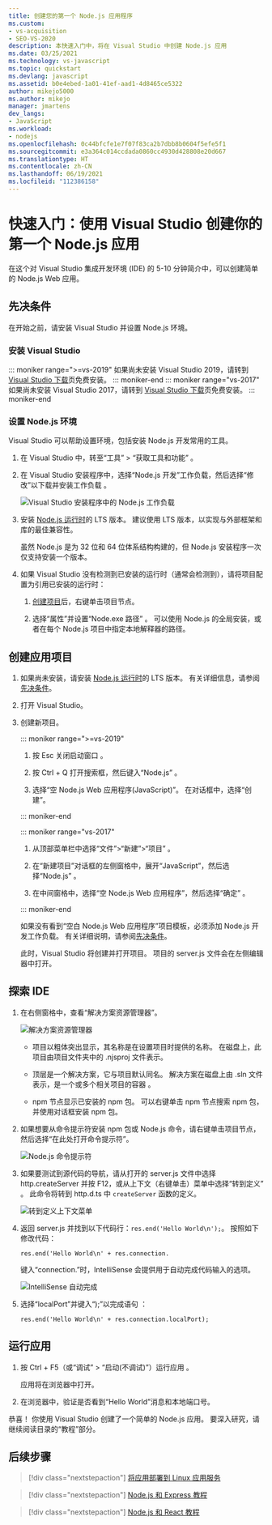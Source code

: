 ```yaml
---
title: 创建您的第一个 Node.js 应用程序
ms.custom:
- vs-acquisition
- SEO-VS-2020
description: 本快速入门中，将在 Visual Studio 中创建 Node.js 应用
ms.date: 03/25/2021
ms.technology: vs-javascript
ms.topic: quickstart
ms.devlang: javascript
ms.assetid: b0e4ebed-1a01-41ef-aad1-4d8465ce5322
author: mikejo5000
ms.author: mikejo
manager: jmartens
dev_langs:
- JavaScript
ms.workload:
- nodejs
ms.openlocfilehash: 0c44bfcfe1e7f07f83ca2b7dbb8b0604f5efe5f1
ms.sourcegitcommit: e3a364c014ccdada0860cc4930d428808e20d667
ms.translationtype: HT
ms.contentlocale: zh-CN
ms.lasthandoff: 06/19/2021
ms.locfileid: "112386158"
---
```

# <a name="quickstart-create-your-first-nodejs-app-with-visual-studio"></a>快速入门：使用 Visual Studio 创建你的第一个 Node.js 应用

在这个对 Visual Studio 集成开发环境 (IDE) 的 5-10 分钟简介中，可以创建简单的 Node.js Web 应用。

## <a name="prerequisites"></a>先决条件

在开始之前，请安装 Visual Studio 并设置 Node.js 环境。

### <a name="install-visual-studio"></a>安装 Visual Studio

::: moniker range=">=vs-2019"
如果尚未安装 Visual Studio 2019，请转到 [Visual Studio 下载](https://visualstudio.microsoft.com/downloads)页免费安装。
::: moniker-end
::: moniker range="vs-2017"
如果尚未安装 Visual Studio 2017，请转到 [Visual Studio 下载](https://visualstudio.microsoft.com/vs/older-downloads/?utm_medium=microsoft&utm_source=docs.microsoft.com&utm_campaign=vs+2017+download)页免费安装。
::: moniker-end

### <a name="set-up-your-nodejs-environment"></a>设置 Node.js 环境

Visual Studio 可以帮助设置环境，包括安装 Node.js 开发常用的工具。

1. 在 Visual Studio 中，转至“工具” > “获取工具和功能” 。

1. 在 Visual Studio 安装程序中，选择“Node.js 开发”工作负载，然后选择“修改”以下载并安装工作负载 。

    ![Visual Studio 安装程序中的 Node.js 工作负载](../ide/media/quickstart-nodejs-workload.png)

1. 安装 [Node.js 运行时](https://nodejs.org/en/download/)的 LTS 版本。 建议使用 LTS 版本，以实现与外部框架和库的最佳兼容性。

    虽然 Node.js 是为 32 位和 64 位体系结构构建的，但 Node.js 安装程序一次仅支持安装一个版本。

1. 如果 Visual Studio 没有检测到已安装的运行时（通常会检测到），请将项目配置为引用已安装的运行时：

   1. [创建项目](#create-your-app-project)后，右键单击项目节点。

   1. 选择“属性”并设置“Node.exe 路径” 。 可以使用 Node.js 的全局安装，或者在每个 Node.js 项目中指定本地解释器的路径。

## <a name="create-your-app-project"></a>创建应用项目

1. 如果尚未安装，请安装 [Node.js 运行时](https://nodejs.org/en/download/)的 LTS 版本。 有关详细信息，请参阅[先决条件](#prerequisites)。

1. 打开 Visual Studio。

1. 创建新项目。

    ::: moniker range=">=vs-2019"

    1. 按 Esc 关闭启动窗口  。

    1. 按 Ctrl + Q 打开搜索框，然后键入“Node.js” 。

    1. 选择“空 Node.js Web 应用程序(JavaScript)”。 在对话框中，选择“创建”。

    ::: moniker-end

    ::: moniker range="vs-2017"
    1. 从顶部菜单栏中选择“文件”>“新建”>“项目”    。

    1. 在“新建项目”对话框的左侧窗格中，展开“JavaScript”，然后选择“Node.js”  。

    1. 在中间窗格中，选择“空 Node.js Web 应用程序”，然后选择“确定” 。

    ::: moniker-end
    
    如果没有看到“空白 Node.js Web 应用程序”项目模板，必须添加 Node.js 开发工作负载。 有关详细说明，请参阅[先决条件](#prerequisites)。

    此时，Visual Studio 将创建并打开项目。 项目的 server.js 文件会在左侧编辑器中打开。

## <a name="explore-the-ide"></a>探索 IDE

1. 在右侧窗格中，查看“解决方案资源管理器”。

   ![解决方案资源管理器](../ide/media/quickstart-nodejs-solution-explorer.png)

   - 项目以粗体突出显示，其名称是在设置项目时提供的名称。 在磁盘上，此项目由项目文件夹中的 .njsproj 文件表示。

   - 顶层是一个解决方案，它与项目默认同名。 解决方案在磁盘上由 .sln 文件表示，是一个或多个相关项目的容器  。

   - npm 节点显示已安装的 npm 包。 可以右键单击 npm 节点搜索 npm 包，并使用对话框安装 npm 包。

1. 如果想要从命令提示符安装 npm 包或 Node.js 命令，请右键单击项目节点，然后选择“在此处打开命令提示符”。

   ![Node.js 命令提示符](../ide/media/quickstart-nodejs-command-prompt.png)

1. 如果要测试到源代码的导航，请从打开的 server.js 文件中选择 http.createServer 并按 F12，或从上下文（右键单击）菜单中选择“转到定义”  。 此命令将转到 http.d.ts 中 `createServer` 函数的定义。

   ![转到定义上下文菜单](../ide/media/quickstart-nodejs-gotodefinition.png)

1. 返回 server.js 并找到以下代码行：`res.end('Hello World\n');`。 按照如下修改代码：

    `res.end('Hello World\n' + res.connection.`

    键入“connection.”时，IntelliSense 会提供用于自动完成代码输入的选项。

   ![IntelliSense 自动完成](../ide/media/quickstart-nodejs-intellisense.png)

1. 选择“localPort”并键入“);”以完成语句 ：

    `res.end('Hello World\n' + res.connection.localPort);`

## <a name="run-the-app"></a>运行应用

1. 按 Ctrl + F5（或“调试” > “启动(不调试)”）运行应用  。 
 
   应用将在浏览器中打开。

1. 在浏览器中，验证是否看到“Hello World”消息和本地端口号。

恭喜！ 你使用 Visual Studio 创建了一个简单的 Node.js 应用。 要深入研究，请继续阅读目录的“教程”部分。

## <a name="next-steps"></a>后续步骤

> [!div class="nextstepaction"]
> [将应用部署到 Linux 应用服务](../javascript/publish-nodejs-app-azure.md)

> [!div class="nextstepaction"]
> [Node.js 和 Express 教程](../javascript/tutorial-nodejs.md)

> [!div class="nextstepaction"]
> [Node.js 和 React 教程](../javascript/tutorial-nodejs-with-react-and-jsx.md)
